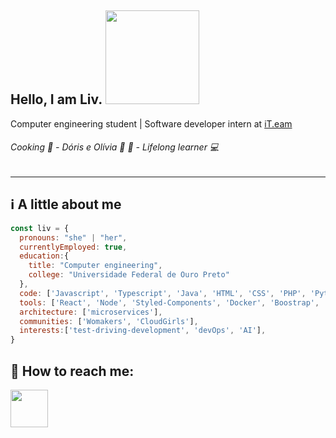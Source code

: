 ## Hello, I am Liv. <img src="https://i.imgur.com/2UVkjhR.gif" width="150">
Computer engineering student | Software developer intern at  <a href="https://www.linkedin.com/company/it-eam" target="_blank">iT.eam</a>
###### Cooking :cake:  - Dóris e Olívia :dog: :feet: - Lifelong learner :computer:
---



## :information_source: A little about me 
```javascript
const liv = {
  pronouns: "she" | "her",
  currentlyEmployed: true,
  education:{
    title: "Computer engineering",
    college: "Universidade Federal de Ouro Preto"
  },
  code: ['Javascript', 'Typescript', 'Java', 'HTML', 'CSS', 'PHP', 'Python', 'C', 'SQL'],
  tools: ['React', 'Node', 'Styled-Components', 'Docker', 'Boostrap', 'Laravel'],
  architecture: ['microservices'],
  communities: ['Womakers', 'CloudGirls'],
  interests:['test-driving-development', 'devOps', 'AI'],
}
```

<!--## :construction: I’m currently working on ...-->

<!--## :bulb: I’m currently learning ...-->


## :speech_balloon: How to reach me:
 <a href="https://www.linkedin.com/livanynunes" target="_blank"><img src="https://logospng.org/download/linkedin/logo-linkedin-2048.png" width="60"></a>

